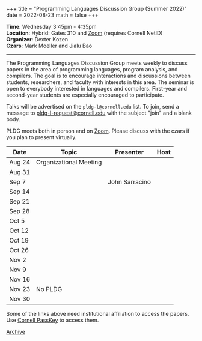 +++
title = "Programming Languages Discussion Group (Summer 2022)"
date = 2022-08-23
math = false
+++

**Time**: Wednesday 3:45pm - 4:35pm <br/>
**Location**: Hybrid: Gates 310 and [Zoom][] (requires Cornell NetID) <br/>
**Organizer**: Dexter Kozen <br/>
**Czars**: Mark Moeller and Jialu Bao

---

The Programming Languages Discussion Group meets weekly to discuss papers in the
area of programming languages, program analysis, and compilers. The goal is to
encourage interactions and discussions between students, researchers, and
faculty with interests in this area. The seminar is open to everybody interested
in languages and compilers. First-year and second-year students are especially encouraged to participate. 



Talks will be advertised on the `pldg-l@cornell.edu` list. To join, send a
message to [pldg-l-request@cornell.edu][join-pldg] with the subject "join" and a
blank body.

PLDG meets both in person and on [Zoom][]. Please discuss with the czars if you
plan to present virtually.


| Date    | Topic                  | Presenter      | Host |
|---------|------------------------|----------------|------|
| Aug 24  | Organizational Meeting |                |      |
| Aug 31  |                        |                |      |
| Sep 7   |                        | John Sarracino |      |
| Sep 14  |                        |                |      |
| Sep 21  |                        |                |      |
| Sep 28  |                        |                |      |
| Oct 5   |                        |                |      |
| Oct 12  |                        |                |      |
| Oct 19  |                        |                |      |
| Oct 26  |                        |                |      |
| Nov 2   |                        |                |      |
| Nov 9   |                        |                |      |
| Nov 16  |                        |                |      |
| Nov 23  | No PLDG                |                |      |
| Nov 30  |                        |                |      |


Some of the links above need institutional affiliation to access the papers.
Use [Cornell PassKey](https://www.library.cornell.edu/services/apps/passkey)
to access them.

[Archive](../)

[join-pldg]: mailto:pldg-l-request@cornell.edu?subject=join
[zoom]: https://cornell.zoom.us/j/231639869?pwd=UHNVcnY3ZXVydk5pcTRyQk5ncEhJZz09
